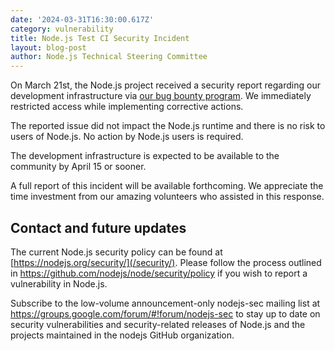 ```yaml
---
date: '2024-03-31T16:30:00.617Z'
category: vulnerability
title: Node.js Test CI Security Incident
layout: blog-post
author: Node.js Technical Steering Committee
---
```


On March 21st, the Node.js project received a security report regarding our development infrastructure via [our bug bounty program](https://hackerone.com/nodejs). We immediately restricted access while implementing corrective actions.

The reported issue did not impact the Node.js runtime and there is no risk to users of Node.js. No action by Node.js users is required.

The development infrastructure is expected to be available to the community by April 15 or sooner.

A full report of this incident will be available forthcoming. We appreciate the time investment from our amazing volunteers who assisted in this response.

## Contact and future updates

The current Node.js security policy can be found at [https://nodejs.org/security/](/security/). Please follow the process outlined in <https://github.com/nodejs/node/security/policy> if you wish to report a vulnerability in Node.js.

Subscribe to the low-volume announcement-only nodejs-sec mailing list at <https://groups.google.com/forum/#!forum/nodejs-sec> to stay up to date on security vulnerabilities and security-related releases of Node.js and the projects maintained in the nodejs GitHub organization.
